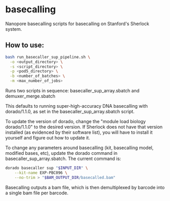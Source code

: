 # basecalling
Nanopore basecalling scripts for basecalling on Stanford's Sherlock system.

## How to use:  
```bash
bash run_basecaller_sup_pipeline.sh \
  -o <output_directory> \
  -s <script_directory> \
  -p <pod5_directory> \
  -b <number_of_batches> \
  -m <max_number_of_jobs>
```


Runs two scripts in sequence: basecaller_sup_array.sbatch and demuxer_merge.sbatch

This defaults to running super-high-accuracy DNA basecalling with dorado/1.1.0, as set in the basecaller_sup_array.sbatch script.

To update the version of dorado, change the "module load biology dorado/1.1.0" to the desired version. If Sherlock does not have that version installed (as evidenced by their software list), you will have to install it yourself and figure out how to update it.

To change any parameters around basecalling (kit, basecalling model, modified bases, etc), update the dorado command in basecaller_sup_array.sbatch. The current command is:

```bash
dorado basecaller sup "$INPUT_DIR" \
    --kit-name EXP-PBC096 \
    --no-trim > "$BAM_OUTPUT_DIR/basecalled.bam"
```

Basecalling outputs a bam file, which is then demultiplexed by barcode into a single bam file per barcode.
